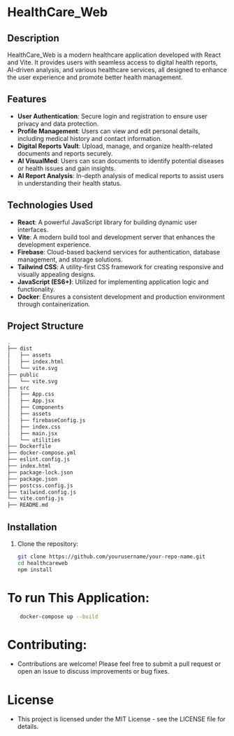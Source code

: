 # HealthCare_Web

## Description

HealthCare_Web is a modern healthcare application developed with React and Vite. It provides users with seamless access to digital health reports, AI-driven analysis, and various healthcare services, all designed to enhance the user experience and promote better health management.

## Features

- **User Authentication**: Secure login and registration to ensure user privacy and data protection.
- **Profile Management**: Users can view and edit personal details, including medical history and contact information.
- **Digital Reports Vault**: Upload, manage, and organize health-related documents and reports securely.
- **AI VisualMed**: Users can scan documents to identify potential diseases or health issues and gain insights.
- **AI Report Analysis**: In-depth analysis of medical reports to assist users in understanding their health status.

## Technologies Used

- **React**: A powerful JavaScript library for building dynamic user interfaces.
- **Vite**: A modern build tool and development server that enhances the development experience.
- **Firebase**: Cloud-based backend services for authentication, database management, and storage solutions.
- **Tailwind CSS**: A utility-first CSS framework for creating responsive and visually appealing designs.
- **JavaScript (ES6+)**: Utilized for implementing application logic and functionality.
- **Docker**: Ensures a consistent development and production environment through containerization.


## Project Structure

```bash
.
├── dist
│   ├── assets
│   ├── index.html
│   └── vite.svg
├── public
│   └── vite.svg
├── src
│   ├── App.css
│   ├── App.jsx
│   ├── Components
│   ├── assets
│   ├── firebaseConfig.js
│   ├── index.css
│   ├── main.jsx
│   └── utilities
├── Dockerfile
├── docker-compose.yml
├── eslint.config.js
├── index.html
├── package-lock.json
├── package.json
├── postcss.config.js
├── tailwind.config.js
└── vite.config.js
├── README.md
```

## Installation

1. Clone the repository:
   ```bash
   git clone https://github.com/yourusername/your-repo-name.git
   cd healthcareweb
   npm install
   ```

#  To run This Application:
```bash
    docker-compose up --build
```


# Contributing:
- Contributions are welcome! Please feel free to submit a pull request or open an issue to discuss improvements or bug fixes.

# License
- This project is licensed under the MIT License - see the LICENSE file for details.



